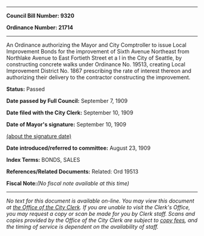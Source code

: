

********

**Council Bill Number: 9320**
   
**Ordinance Number: 21714**
********

 An Ordinance authorizing the Mayor and City Comptroller to issue Local Improvement Bonds for the improvement of Sixth Avenue Northeast from Northlake Avenue to East Fortieth Street et a l in the City of Seattle, by constructing concrete walks under Ordinance No. 19513, creating Local Improvement District No. 1867 prescribing the rate of interest thereon and authorizing their delivery to the contractor constructing the improvement.

**Status:** Passed
   
**Date passed by Full Council:** September 7, 1909
   
**Date filed with the City Clerk:** September 10, 1909
   
**Date of Mayor's signature:** September 10, 1909
   
[(about the signature date)](/~public/approvaldate.htm)
   
   
   
**Date introduced/referred to committee:** August 23, 1909
   
   
**Index Terms:** BONDS, SALES

**References/Related Documents:** Related: Ord 19513

**Fiscal Note:**_(No fiscal note available at this time)_
********

_No text for this document is available on-line. You may view this document at [the Office of the City Clerk](http://www.seattle.gov/leg/clerk/contactUs.htm). If you are unable to visit the Clerk's Office, you may request a copy or scan be made for you by Clerk staff. Scans and copies provided by the Office of the City Clerk are subject to [copy fees](http://clerk.seattle.gov/~public/clerkfees.htm), and the timing of service is dependent on the availability of staff._

